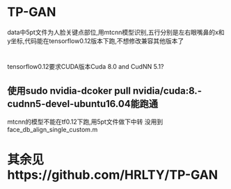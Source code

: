 # TP-GAN

data中5pt文件为人脸关键点部位,用mtcnn模型识别,五行分别是左右眼嘴鼻的x和y坐标,代码能在tensorflow0.12版本下跑,不想修改兼容其他版本了
# 
tensorflow0.12要求CUDA版本Cuda 8.0 and CudNN 5.1?
## 使用sudo nvidia-dcoker pull nvidia/cuda:8.-cudnn5-devel-ubuntu16.04能跑通
mtcnn的模型不能在tf0.12下跑,用5pt文件做下中转
没用到face_db_align_single_custom.m
# 其余见https://github.com/HRLTY/TP-GAN
